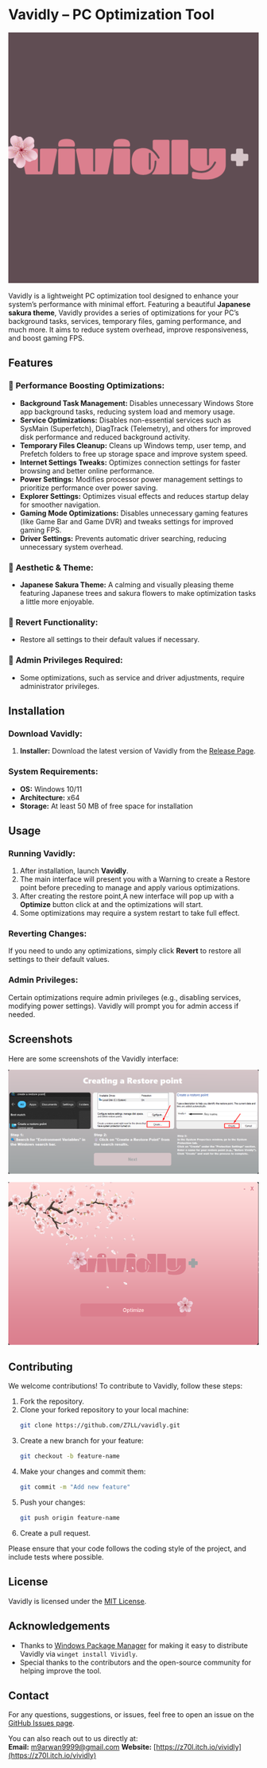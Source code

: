 # Vavidly – PC Optimization Tool

![Vavidly](https://raw.githubusercontent.com/Z7LL/Vividly/refs/heads/main/Logos/LOGO.png)

Vavidly is a lightweight PC optimization tool designed to enhance your system’s performance with minimal effort. Featuring a beautiful **Japanese sakura theme**, Vavidly provides a series of optimizations for your PC’s background tasks, services, temporary files, gaming performance, and much more. It aims to reduce system overhead, improve responsiveness, and boost gaming FPS.

## Features

### 🚀 **Performance Boosting Optimizations:**
- **Background Task Management:** Disables unnecessary Windows Store app background tasks, reducing system load and memory usage.
- **Service Optimizations:** Disables non-essential services such as SysMain (Superfetch), DiagTrack (Telemetry), and others for improved disk performance and reduced background activity.
- **Temporary Files Cleanup:** Cleans up Windows temp, user temp, and Prefetch folders to free up storage space and improve system speed.
- **Internet Settings Tweaks:** Optimizes connection settings for faster browsing and better online performance.
- **Power Settings:** Modifies processor power management settings to prioritize performance over power saving.
- **Explorer Settings:** Optimizes visual effects and reduces startup delay for smoother navigation.
- **Gaming Mode Optimizations:** Disables unnecessary gaming features (like Game Bar and Game DVR) and tweaks settings for improved gaming FPS.
- **Driver Settings:** Prevents automatic driver searching, reducing unnecessary system overhead.

### 🎨 **Aesthetic & Theme:**
- **Japanese Sakura Theme:** A calming and visually pleasing theme featuring Japanese trees and sakura flowers to make optimization tasks a little more enjoyable.

### 🔄 **Revert Functionality:**
- Restore all settings to their default values if necessary.

### 🔐 **Admin Privileges Required:**
- Some optimizations, such as service and driver adjustments, require administrator privileges.

## Installation

### Download Vavidly:
1. **Installer:** Download the latest version of Vavidly from the [Release Page](https://github.com/Z7LL/Vividly/releases/download/1.0/Vividly.Setup.exe).

### System Requirements:
- **OS:** Windows 10/11
- **Architecture:** x64
- **Storage:** At least 50 MB of free space for installation

## Usage

### **Running Vavidly:**
1. After installation, launch **Vavidly**.
2. The main interface will present you with a Warning to create a Restore point before preceding to manage and apply various optimizations.
3. After creating the restore point,A new interface will pop up with a **Optimize** button click at and the optimizations will start.
4. Some optimizations may require a system restart to take full effect.

### **Reverting Changes:**
If you need to undo any optimizations, simply click **Revert** to restore all settings to their default values.

### **Admin Privileges:**
Certain optimizations require admin privileges (e.g., disabling services, modifying power settings). Vavidly will prompt you for admin access if needed.

## Screenshots

Here are some screenshots of the Vavidly interface:

![Vavidly Restorepoint](https://raw.githubusercontent.com/Z7LL/Vividly/refs/heads/main/Logos/GUI%20screenshot_1.png)


![Vavidly Main](https://raw.githubusercontent.com/Z7LL/Vividly/refs/heads/main/Logos/GUI%20screenshot_2.png)

## Contributing

We welcome contributions! To contribute to Vavidly, follow these steps:

1. Fork the repository.
2. Clone your forked repository to your local machine:
   ```bash
   git clone https://github.com/Z7LL/vavidly.git
   ```
3. Create a new branch for your feature:
   ```bash
   git checkout -b feature-name
   ```
4. Make your changes and commit them:
   ```bash
   git commit -m "Add new feature"
   ```
5. Push your changes:
   ```bash
   git push origin feature-name
   ```
6. Create a pull request.

Please ensure that your code follows the coding style of the project, and include tests where possible.

## License

Vavidly is licensed under the [MIT License](LICENSE).

## Acknowledgements

- Thanks to [Windows Package Manager](https://github.com/microsoft/winget-cli) for making it easy to distribute Vavidly via `winget install Vividly`.
- Special thanks to the contributors and the open-source community for helping improve the tool.

## Contact

For any questions, suggestions, or issues, feel free to open an issue on the [GitHub Issues page](https://github.com/Z7LL/vavidly/issues).

You can also reach out to us directly at:  
**Email:** m9arwan9999@gmail.com 
**Website:** [https://z70l.itch.io/vividly](https://z70l.itch.io/vividly)
